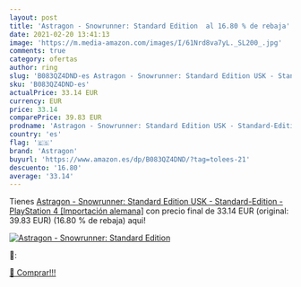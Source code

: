 ```yaml
---
layout: post
title: 'Astragon - Snowrunner: Standard Edition  al 16.80 % de rebaja'
date: 2021-02-20 13:41:13
image: 'https://m.media-amazon.com/images/I/61Nrd8va7yL._SL200_.jpg'
comments: true
category: ofertas
author: ring
slug: 'B083QZ4DND-es Astragon - Snowrunner: Standard Edition USK - Standard-...'
sku: 'B083QZ4DND-es'
actualPrice: 33.14 EUR
currency: EUR
price: 33.14
comparePrice: 39.83 EUR
prodname: 'Astragon - Snowrunner: Standard Edition USK - Standard-Edition - PlayStation 4 [Importación alemana]'
country: 'es'
flag: '🇪🇸'
brand: 'Astragon'
buyurl: 'https://www.amazon.es/dp/B083QZ4DND/?tag=tolees-21'
descuento: '16.80'
average: '33.14'
---
```


Tienes [Astragon - Snowrunner: Standard Edition USK - Standard-Edition - PlayStation 4 [Importación alemana]](https://www.amazon.es/dp/B083QZ4DND/?tag=tolees-21) con precio final de  33.14 EUR (original: 39.83 EUR) (16.80 %  de rebaja) aqui!

[![Astragon - Snowrunner: Standard Edition ](https://m.media-amazon.com/images/I/61Nrd8va7yL._SL200_.jpg)](https://www.amazon.es/dp/B083QZ4DND/?tag=tolees-21)

🔎:


[🛒 Comprar!!!](https://www.amazon.es/dp/B083QZ4DND/?tag=tolees-21)
